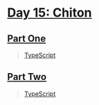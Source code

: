 # [Day 15: Chiton](https://adventofcode.com/2021/day/15)

## [Part One](https://adventofcode.com/2021/day/15#part1)

> [TypeScript](/solutions/typescript/2021/15/src/p1.ts)

## [Part Two](https://adventofcode.com/2021/day/15#part2)

> [TypeScript](/solutions/typescript/2021/15/src/p2.ts)
